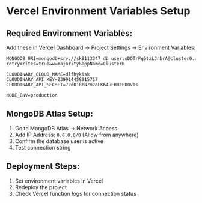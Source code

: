 # Vercel Environment Variables Setup

## Required Environment Variables:

Add these in Vercel Dashboard → Project Settings → Environment Variables:

```
MONGODB_URI=mongodb+srv://sk8113347_db_user:sDOTrPq6tzLJnbrA@cluster0.qjf61mx.mongodb.net/?retryWrites=true&w=majority&appName=Cluster0

CLOUDINARY_CLOUD_NAME=dlfhykisk
CLOUDINARY_API_KEY=239914458915717
CLOUDINARY_API_SECRET=7ZoO1BbNZm2oLK64uEHBzEU0VIs

NODE_ENV=production
```

## MongoDB Atlas Setup:

1. Go to MongoDB Atlas → Network Access
2. Add IP Address: `0.0.0.0/0` (Allow from anywhere)
3. Confirm the database user is active
4. Test connection string

## Deployment Steps:

1. Set environment variables in Vercel
2. Redeploy the project
3. Check Vercel function logs for connection status